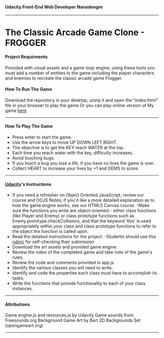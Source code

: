 #### Udacity Front-End Web Developer Nanodeegre
---

# The Classic Arcade Game Clone -**FROGGER**

#### Project Requirments
Provided with visual assets and a game loop engine, using these tools you must add a number of entities to the game including the player characters and enemies to recreate the classic arcade game Frogger.
#### How To Run The Game
Download the repository in your desktop, unzip it and open the "index.html" file in your browser to play the game Or you can play online version of My game [here](https://lanchana.github.io/arcadegame-frogger/)

---
#### How To Play The Game
* Press enter to start the game.
* Use the arrow keys to move UP DOWN LEFT RIGHT.
* The objective is to get the KEY reach WATER at the top.
* Each time you reach water with the key, difficulty increases.
* Avoid touching bugs.
* If you touch a bug you lose a life, if you have no lives the game is over.
* Collect HEART to increase your lives by +1 and GEMS to score.

---
#### [Udacity](https://www.udacity.com/course/front-end-web-developer-nanodegree--nd001)'s Instructions
* If you need a refresher on Object Oriented JavaScript, review our course and OOJS Notes; if you'd like a more detailed explanation as to how the game engine works, see our HTML5 Canvas course. -Make sure the functions you write are object-oriented - either class functions (like Player and Enemy) or class prototype functions such as Enemy.prototype.checkCollisions, and that the keyword 'this' is used appropriately within your class and class prototype functions to refer to the object the function is called upon.
* Read the detailed instructions for the project. -Students should use this [rubric](https://review.udacity.com/#!/rubrics/15/view) for self-checking their submission
* Download the art assets and provided game engine.
* Review the video of the completed game and take note of the game's rules.
* Review the code and comments provided in app.js
* Identify the various classes you will need to write.
* Identify and code the properties each class must have to accomplish its tasks.
* Write the functions that provide functionality to each of your class instances.

---
#### Attributions
Game engine.js and resources.js by Udacity
Game sounds from Freesounds.org
Background Game Art by Bart 2D Backgrounds Set (opengameart.org)

---
